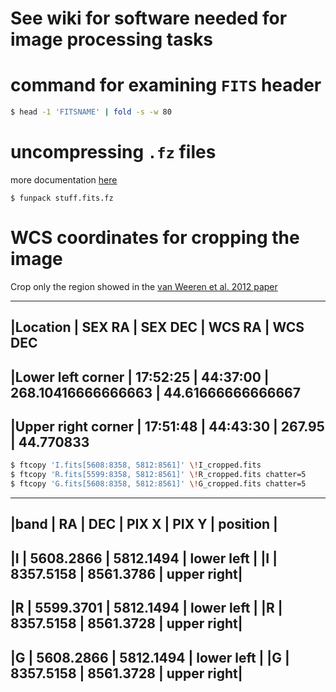 # See wiki for software needed for image processing tasks 

# command for examining `FITS` header 
```sh
$ head -1 'FITSNAME' | fold -s -w 80
```

# uncompressing `.fz` files 
more documentation [here](http://archive.noao.edu/doc/SDM_fpack_usernotes.html)
```
$ funpack stuff.fits.fz
```


# WCS coordinates for cropping the image 
Crop only the region showed in the [van Weeren et al. 2012
paper](http://arXiv.org/1206.2294) 


----------------------------------------------------------------
|Location | SEX RA | SEX DEC | WCS RA | WCS DEC 
----------------------------------------------------------------
|Lower left corner | 17:52:25 | 44:37:00 | 268.10416666666663 | 44.61666666666667
----------------------------------------------------------------
|Upper right corner | 17:51:48 | 44:43:30 | 267.95 | 44.770833   
----------------------------------------------------------------

```sh
$ ftcopy 'I.fits[5608:8358, 5812:8561]' \!I_cropped.fits
$ ftcopy 'R.fits[5599:8358, 5812:8561]' \!R_cropped.fits chatter=5
$ ftcopy 'G.fits[5608:8358, 5812:8561]' \!G_cropped.fits chatter=5
```
 
----------------------------------------------------------------
|band | RA |  DEC | PIX X | PIX Y |  position | 
----------------------------------------------------------------
|I | 5608.2866 | 5812.1494  | lower left | 
|I | 8357.5158 | 8561.3786  | upper right| 
----------------------------------------
|R | 5599.3701 | 5812.1494 | lower left | 
|R | 8357.5158 | 8561.3728 | upper right| 
----------------------------------------
|G | 5608.2866 | 5812.1494 | lower left | 
|G | 8357.5158 | 8561.3728 | upper right| 
----------------------------------------
